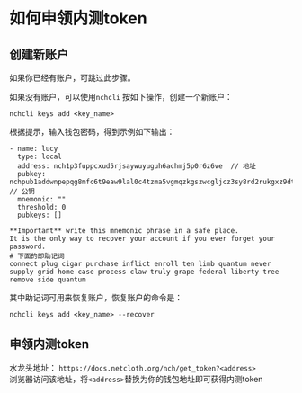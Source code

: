# 如何申领内测token

## 创建新账户

如果你已经有账户，可跳过此步骤。

如果没有账户，可以使用```nchcli``` 按如下操作，创建一个新账户：

```shell
nchcli keys add <key_name>
```

根据提示，输入钱包密码，得到示例如下输出：

```shell
- name: lucy
  type: local
  address: nch1p3fuppcxud5rjsaywuyuguh6achmj5p0r6z6ve  // 地址
  pubkey: nchpub1addwnpepqg8mfc6t9eaw9lal0c4tzma5vgmqzkgszwcgljcz3sy8rd2rukgxz9dtmph  // 公钥
  mnemonic: "" 
  threshold: 0
  pubkeys: []

**Important** write this mnemonic phrase in a safe place.
It is the only way to recover your account if you ever forget your password.
# 下面的即助记词
connect plug cigar purchase inflict enroll ten limb quantum never supply grid home case process claw truly grape federal liberty tree remove side quantum
```

其中助记词可用来恢复账户，恢复账户的命令是：

```shell
nchcli keys add <key_name> --recover
```

## 申领内测token

水龙头地址： ```https://docs.netcloth.org/nch/get_token?<address>```  
浏览器访问该地址，将```<address>```替换为你的钱包地址即可获得内测token
